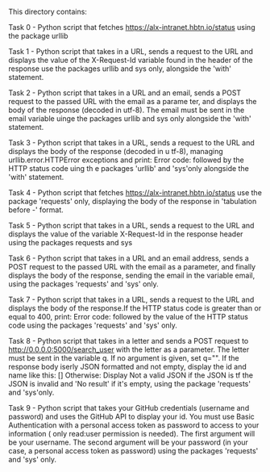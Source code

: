 This directory contains:

Task 0 - Python script that fetches https://alx-intranet.hbtn.io/status using the package urllib 

Task 1 - Python script that takes in a URL, sends a request to the URL and displays the value of the X-Request-Id variable	   found in the header of the response use the packages urllib and sys only, alongside the 'with' statement.

Task 2 - Python script that takes in a URL and an email, sends a POST request to the passed URL with the email as a parame	   ter, and displays the body of the response (decoded in utf-8). The email must be sent in the email variable uinge	     the packages urllib and sys only alongside the 'with' statement.

Task 3 - Python script that takes in a URL, sends a request to the URL and displays the body of the response (decoded in u	   tf-8), managing urllib.error.HTTPError exceptions and print: Error code: followed by the HTTP status code uing th	     e packages 'urllib' and 'sys'only alongside the 'with' statement.

Task 4 - Python script that fetches https://alx-intranet.hbtn.io/status use the package 'requests' only, displaying the   	   body of the response in 'tabulation before -' format.

Task 5 - Python script that takes in a URL, sends a request to the URL and displays the value of the variable X-Request-Id 	   in the response header using the packages requests and sys

Task 6 - Python script that takes in a URL and an email address, sends a POST request to the passed URL with the email as 	   a parameter, and finally displays the body of the response, sending the email in the variable email, using the 	     packages 'requests' and 'sys' only.

Task 7 - Python script that takes in a URL, sends a request to the URL and displays the body of the response.If the HTTP 	   status code is greater than or equal to 400, print: Error code: followed by the value of the HTTP status code 	     using the packages 'requests' and 'sys' only.

Task 8 - Python script that takes in a letter and sends a POST request to http://0.0.0.0:5000/search_user with the letter 	   as a parameter. The letter must be sent in the variable q. If no argument is given, set q="". If the response 
	 body iserly JSON formatted and not empty, display the id and name like this: [<id>] <name> Otherwise: Display 
	 Not a valid JSON if the JSON is tf the JSON is invalid and 'No result' if it's empty, using the package 
	 'requests' and 'sys'only.

Task 9 - Python script that takes your GitHub credentials (username and password) and uses the GitHub API to display your 	   id. You must use Basic Authentication with a personal access token as password to access to your information (
	 only read:user permission is needed). The first argument will be your username. The second argument will be your 
	 password (in your case, a personal access token as password) using the packages 'requests' and 'sys' only. 
